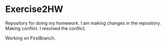 # Exercise2HW

Repository for doing my homework.
I am making changes in the repository.
Making conflict.
I resolved the conflict.

Working on FirstBranch.

